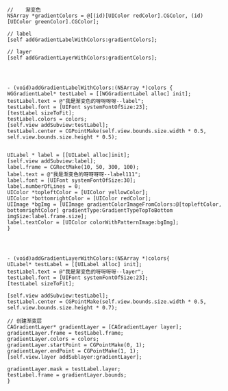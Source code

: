     //    渐变色
    NSArray *gradientColors = @[(id)[UIColor redColor].CGColor, (id)[UIColor greenColor].CGColor];
    
    // label
    [self addGradientLabelWithColors:gradientColors];
    
    // layer
    [self addGradientLayerWithColors:gradientColors];




    - (void)addGradientLabelWithColors:(NSArray *)colors {
    WGGradientLabel* testLabel = [[WGGradientLabel alloc] init];
    testLabel.text = @"我是渐变色的呀呀呀呀--label";
    testLabel.font = [UIFont systemFontOfSize:23];
    [testLabel sizeToFit];
    testLabel.colors = colors;
    [self.view addSubview:testLabel];
    testLabel.center = CGPointMake(self.view.bounds.size.width * 0.5, self.view.bounds.size.height * 0.5);
    
    
    UILabel * label = [[UILabel alloc]init];
    [self.view addSubview:label];
    label.frame = CGRectMake(10, 50, 300, 100);
    label.text = @"我是渐变色的呀呀呀呀--label111";
    label.font = [UIFont systemFontOfSize:30];
    label.numberOfLines = 0;
    UIColor *topleftColor = [UIColor yellowColor];
    UIColor *bottomrightColor = [UIColor redColor];
    UIImage *bgImg = [UIImage gradientColorImageFromColors:@[topleftColor, bottomrightColor] gradientType:GradientTypeTopToBottom imgSize:label.frame.size];
    label.textColor = [UIColor colorWithPatternImage:bgImg];
    }
    
    
    

    - (void)addGradientLayerWithColors:(NSArray *)colors{
    UILabel* testLabel = [[UILabel alloc] init];
    testLabel.text = @"我是渐变色的呀呀呀呀--layer";
    testLabel.font = [UIFont systemFontOfSize:23];
    [testLabel sizeToFit];
    
    [self.view addSubview:testLabel];
    testLabel.center = CGPointMake(self.view.bounds.size.width * 0.5, self.view.bounds.size.height * 0.7);
    
    // 创建渐变层
    CAGradientLayer* gradientLayer = [CAGradientLayer layer];
    gradientLayer.frame = testLabel.frame;
    gradientLayer.colors = colors;
    gradientLayer.startPoint = CGPointMake(0, 1);
    gradientLayer.endPoint = CGPointMake(1, 1);
    [self.view.layer addSublayer:gradientLayer];
    
    gradientLayer.mask = testLabel.layer;
    testLabel.frame = gradientLayer.bounds;
    }
